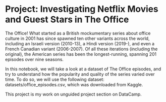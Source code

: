 # Project: Investigating Netflix Movies and Guest Stars in The Office

The Office! What started as a British mockumentary series about office culture in 2001 has since spawned ten other variants across the world, including an Israeli version (2010-13), a Hindi version (2019-), and even a French Canadian variant (2006-2007). Of all these iterations (including the original), the American series has been the longest-running, spanning 201 episodes over nine seasons.

In this notebook, we will take a look at a dataset of The Office episodes, and try to understand how the popularity and quality of the series varied over time. To do so, we will use the following dataset: datasets/office_episodes.csv, which was downloaded from Kaggle.

This project is my work on unguided project section on DataCamp.
